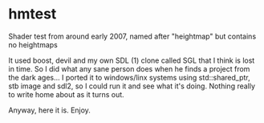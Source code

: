 # hmtest
Shader test from around early 2007, named after "heightmap" but contains no heightmaps

It used boost, devil and my own SDL (1) clone called SGL that I think is lost in time.
So I did what any sane person does when he finds a project from the dark ages... I ported it to windows/linx systems using std::shared_ptr, stb image and sdl2, so I could run it and see what it's doing.
Nothing really to write home about as it turns out.

Anyway, here it is. Enjoy.

